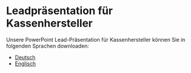 # Leadpräsentation für Kassenhersteller

Unsere PowerPoint Lead-Präsentation für Kassenhersteller können Sie in folgenden Sprachen downloaden:

- [Deutsch](presentation/media/lead-presentation-creator-de.pptx)
- [Englisch](presentation/media/lead-presentation-creator-en.pptx)

